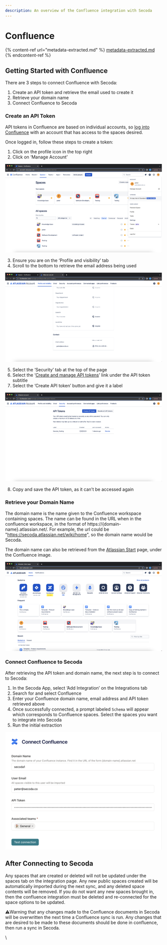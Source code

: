 ```yaml
---
description: An overview of the Confluence integration with Secoda
---
```


# Confluence

{% content-ref url="metadata-extracted.md" %}
[metadata-extracted.md](metadata-extracted.md)
{% endcontent-ref %}

## Getting Started with Confluence

There are 3 steps to connect Confluence with Secoda:

1. Create an API token and retrieve the email used to create it
2. Retrieve your domain name
3. Connect Confluence to Secoda

### Create an API Token

API tokens in Confluence are based on individual accounts, so [log into Confluence](https://id.atlassian.com/login) with an account that has access to the spaces desired.

Once logged in, follow these steps to create a token:

1. Click on the profile icon in the top right
2. Click on ‘Manage Account’

![](https://raw.githubusercontent.com/secoda/gitbook/master/.gitbook/assets/Screenshot%202023-08-28%20at%202.52.59%20PM.png)

3. Ensure you are on the ‘Profile and visibility’ tab
4. Scroll to the bottom to retrieve the email address being used

![](https://raw.githubusercontent.com/secoda/gitbook/master/.gitbook/assets/Screenshot%202023-08-28%20at%202.55.02%20PM.png)

5. Select the ‘Security’ tab at the top of the page
6. Select the ‘[Create and manage API tokens](https://id.atlassian.com/manage-profile/security/api-tokens)’ link under the API token subtitle
7. Select the ‘Create API token’ button and give it a label

![](https://raw.githubusercontent.com/secoda/gitbook/master/.gitbook/assets/Screenshot%202023-08-28%20at%202.58.58%20PM.png)

8. Copy and save the API token, as it can’t be accessed again

### Retrieve your Domain Name

The domain name is the name given to the Confluence workspace containing spaces. The name can be found in the URL when in the confluence workspace, in the format of https://{domain-name}.atlassian.net/. For example, the url could be "https://secoda.atlassian.net/wiki/home", so the domain name would be Secoda.

The domain name can also be retrieved from the [Atlassian Start](https://start.atlassian.com/) page, under the Confluence image.

![An example of a domain name is highlighted below the Confluence icon](https://raw.githubusercontent.com/secoda/gitbook/master/.gitbook/assets/Screenshot%202023-08-28%20at%203.00.17%20PM.png)

### Connect Confluence to Secoda

After retrieving the API token and domain name, the next step is to connect to Secoda:

1. In the Secoda App, select ‘Add Integration’ on the Integrations tab
2. Search for and select Confluence
3. Enter your Confluence domain name, email address and API token retrieved above
4. Once successfully connected, a prompt labeled `Schema` will appear which corresponds to Confluence spaces. Select the spaces you want to integrate into Secoda
5. Run the initial extraction

![](https://raw.githubusercontent.com/secoda/gitbook/master/.gitbook/assets/Screenshot%202023-08-28%20at%203.04.45%20PM.png)

## After Connecting to Secoda

Any spaces that are created or deleted will not be updated under the spaces tab on the integration page. Any new public spaces created will be automatically imported during the next sync, and any deleted space contents will be removed. If you do not want any new spaces brought in, then the confluence integration must be deleted and re-connected for the space options to be updated.

:warning:Warning that any changes made to the Confluence documents in Secoda will be overwritten the next time a Confluence sync is run. Any changes that are desired to be made to these documents should be done in confluence, then run a sync in Secoda.

\\
